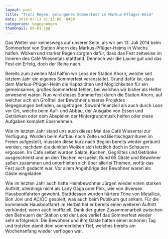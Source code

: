 ```yaml
---
layout: post
title: "Trotz Regen: gelungenes Sommerfest im Markus-Pflüger-Heim"
date: 2014-07-13 01:13:00 -0400
categories: begegnungen
thumbnail: 69-01.jpg
---
```

Das Wetter war keineswegs auf unserer Seite, als wir am 13. Juli 2014 beim Sommerfest von Station Ahorn des Markus-Pflüger-Heims in Wiechs halfen. Wolken und starker Regen sorgten dafür, dass das Fest zeitweise im Inneren des Café Wiesentals stattfand. Dennoch war die Laune gut und das Fest ein Erfolg, doch der Reihe nach.

Bereits zum zweiten Mal halfen wir Leos der Station Ahorn, welche seit letztem Jahr ein eigenes Sommerfest veranstaltet. Grund dafür ist, dass dem Markus-Pflüger-Heim die Kapazitäten und Möglichkeiten für ein gemeinsames, großes Sommerfest fehlen, bei welchen wir bisher als Helfer anwesend waren. Nun wird dieses Sommerfest durch die Station Ahorn, auf welcher sich ein Großteil der Bewohner unseres Projektes Begegnungen befinden, ausgetragen. Sowohl finanziell als auch durch Leos vor Ort, welche beim Auf- und Abbau, der Ausgabe von Essen und Getränken oder dem Abspielen der Hintergrundmusik helfen oder diese Aufgaben komplett übernehmen.

Wie im letzten Jahr stand uns auch dieses Mal das Café Wiesental zur Verfügung. Wurden beim Aufbau noch Zelte und Biertischgarnituren im Freien aufgestellt, mussten diese kurz nach Beginn bereits wieder geräumt werden, nachdem die dunklen Wolken sich letztlich doch in Schauern ergossen. Im Café selbst wurden Salate, Kuchen, Gegrilltes und Getränke ausgeschenkt und an den Tischen verspeist. Rund 65 Gäste und Bewohner saßen zusammen und unterhielten sich über allerlei Themen, wofür das Fest auch gedacht war. Vor allem Angehörige der Bewohner waren als Gäste eingeladen.  

Wie im letzten Jahr auch hatte Heimbewohner Jürgen wieder einen starken Auftritt, allerdings nicht als Lady Gaga oder Pink, wie von diversen Hausbootfahrten gewohnt. Stattdessen wurden härtere Töne von Metallica, Bon Jovi und AC/DC gespielt, was auch beim Publikum gut ankam. Für die kommende Hausbootfahrt im Herbst hat er bereits einen weiteren Auftritt verkündet, wenn auch inoffiziell.
Dank der guten Zusammenarbeit zwischen den Betreuern der Station und der Leos verlief das Sommerfest wieder sehr erfolgreich. Die Bewohner und ihre Gäste hatten einen schönen Tag und trotzten damit dem sommerlichen Tief, welches bereits am Wochenanfang wieder verflogen war.